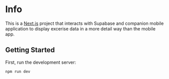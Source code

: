 # Info

This is a [Next.js](https://nextjs.org/) project that interacts with Supabase and companion mobile application to display excerise data in a more detail way than the mobile app.

## Getting Started

First, run the development server:

```bash
npm run dev
```
